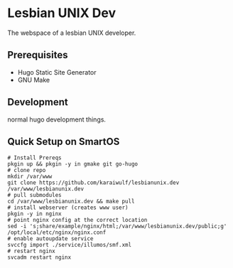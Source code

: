 # Lesbian UNIX Dev

The webspace of a lesbian UNIX developer.

## Prerequisites

 * Hugo Static Site Generator
 * GNU Make

## Development

normal hugo development things.

## Quick Setup on SmartOS

```
# Install Prereqs
pkgin up && pkgin -y in gmake git go-hugo
# clone repo
mkdir /var/www
git clone https://github.com/karaiwulf/lesbianunix.dev /var/www/lesbianunix.dev
# pull submodules
cd /var/www/lesbianunix.dev && make pull
# install webserver (creates www user)
pkgin -y in nginx
# point nginx config at the correct location
sed -i 's;share/example/nginx/html;/var/www/lesbianunix.dev/public;g' /opt/local/etc/nginx/nginx.conf
# enable autoupdate service
svccfg import ./service/illumos/smf.xml
# restart nginx
svcadm restart nginx
```

